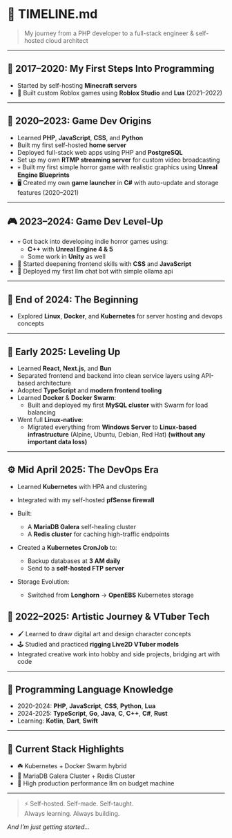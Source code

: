 # 🧭 TIMELINE.md  
> My journey from a PHP developer to a full-stack engineer & self-hosted cloud architect

---

## 🐣 2017–2020: My First Steps Into Programming

- Started by self-hosting **Minecraft servers**
- 🧱 Built custom Roblox games using **Roblox Studio** and **Lua** (2021–2022)

---

## 🐣 2020–2023: Game Dev Origins

- Learned **PHP**, **JavaScript**, **CSS**, and **Python**
- Built my first self-hosted **home server**
- Deployed full-stack web apps using PHP and **PostgreSQL**
- Set up my own **RTMP streaming server** for custom video broadcasting
- 💀 Built my first simple horror game with realistic graphics using **Unreal Engine Blueprints**
- 🖥️ Created my own **game launcher** in **C#** with auto-update and storage features (2020–2021)

---

## 🎮 2023–2024: Game Dev Level-Up

- 💀 Got back into developing indie horror games using:
  - **C++** with **Unreal Engine 4 & 5**
  - Some work in **Unity** as well
- 🎨 Started deepening frontend skills with **CSS** and **JavaScript**
- 🤖 Deployed my first llm chat bot with simple ollama api

---

## 🦣 End of 2024: The Beginning

- Explored **Linux**, **Docker**, and **Kubernetes** for server hosting and devops concepts

---

## 🚀 Early 2025: Leveling Up

- Learned **React**, **Next.js**, and **Bun**
- Separated frontend and backend into clean service layers using API-based architecture
- Adopted **TypeScript** and **modern frontend tooling**
- Learned **Docker** & **Docker Swarm**:
  - Built and deployed my first **MySQL cluster** with Swarm for load balancing
- Went full **Linux-native**:
  - Migrated everything from **Windows Server** to **Linux-based infrastructure** (Alpine, Ubuntu, Debian, Red Hat) __(without any important data loss)__

---

## ⚙️ Mid April 2025: The DevOps Era

- Learned **Kubernetes** with HPA and clustering
- Integrated with my self-hosted **pfSense firewall**
- Built:
  - A **MariaDB Galera** self-healing cluster
  - A **Redis cluster** for caching high-traffic endpoints
- Created a **Kubernetes CronJob** to:
  - Backup databases at **3 AM daily**
  - Send to a **self-hosted FTP server**

- Storage Evolution:
  - Switched from **Longhorn** → **OpenEBS** Kubernetes storage

## 🎨 2022–2025: Artistic Journey & VTuber Tech

- 🖌️ Learned to draw digital art and design character concepts
- 🕹️ Studied and practiced **rigging Live2D VTuber models**
- Integrated creative work into hobby and side projects, bridging art with code

---

## 🧠 Programming Language Knowledge

- 2020-2024: **PHP**, **JavaScript**, **CSS**, **Python**, **Lua**
- 2024-2025: **TypeScript**, **Go**, **Java**, **C**, **C++**, **C#**, **Rust**
- Learning: **Kotlin**, **Dart**, **Swift**

---

## 📌 Current Stack Highlights

- ☘️ Kubernetes + Docker Swarm hybrid
- 🐘 MariaDB Galera Cluster + Redis Cluster
- 🤖 High production performance llm on budget machine

---

  > ⚡ Self-hosted. Self-made. Self-taught.  
  > Always learning. Always building.

_And I’m just getting started..._
